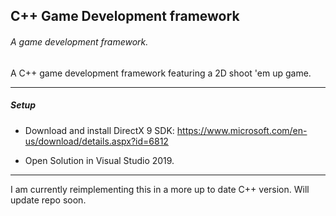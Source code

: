 ## C++ Game Development framework
###### A game development framework.

A C++ game development framework featuring a 2D shoot 'em up game.


---

##### Setup
* Download and install DirectX 9 SDK: https://www.microsoft.com/en-us/download/details.aspx?id=6812

* Open Solution in Visual Studio 2019.

---

I am currently reimplementing this in a more up to date C++ version. Will update repo soon.
